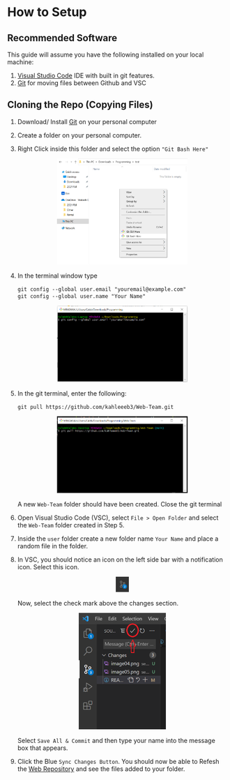 # How to Setup
## Recommended Software
This guide will assume you have the following installed on your local machine:
1. [Visual Studio Code](https://code.visualstudio.com/) IDE with built in git features.
2. [Git](https://git-scm.com/downloads) for moving files between Github and VSC
## Cloning the Repo (Copying Files)

1. Download/ Install [Git](https://git-scm.com/downloads) on your personal computer

2. Create a folder on your personal computer.

3. Right Click inside this folder and select the option `"Git Bash Here"` 
    <p align="center">
        <img src="image01.png" alt="drawing" width="300"/>
    </p>

4. In the terminal window type
    ```
    git config --global user.email "youremail@example.com"
    git config --global user.name "Your Name"
    ```
    <p align="center">
        <img src="image04.png" alt="drawing" width="300"/>
    </p>

5. In the git terminal, enter the following:
    ```
    git pull https://github.com/kahleeeb3/Web-Team.git 
    ```
    <p align="center">
        <img src="image03.png" alt="drawing" width="300"/>
    </p>

    A new `Web-Team` folder should have been created. Close the git terminal

6. Open Visual Studio Code (VSC), select `File > Open Folder` and select the `Web-Team` folder created in Step 5.
7. Inside the `user` folder create a new folder name `Your Name` and place a random file in the folder.
8. In VSC, you should notice an icon on the left side bar with a notification icon. Select this icon.
    <p align="center">
        <img src="image05.png" alt="drawing" width="30"/>
    </p>
    Now, select the check mark above the changes section.
    <p align="center">
        <img src="image06.png" alt="drawing" width="200"/>
    </p>

    Select `Save All & Commit` and then type your name into the message box that appears.

9. Click the Blue `Sync Changes Button`. You should now be able to Refesh the [Web Repository](https://github.com/kahleeeb3/Web-Team) and see the files added to your folder.
